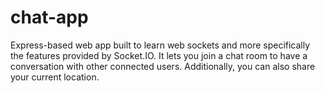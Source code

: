 # chat-app
Express-based web app built to learn web sockets and more specifically the features provided by Socket.IO.
It lets you join a chat room to have a conversation with other connected users.
Additionally, you can also share your current location.